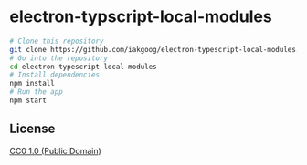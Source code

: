 # electron-typscript-local-modules

```bash
# Clone this repository
git clone https://github.com/iakgoog/electron-typescript-local-modules.git
# Go into the repository
cd electron-typescript-local-modules
# Install dependencies
npm install
# Run the app
npm start
```
## License

[CC0 1.0 (Public Domain)](LICENSE.md)

